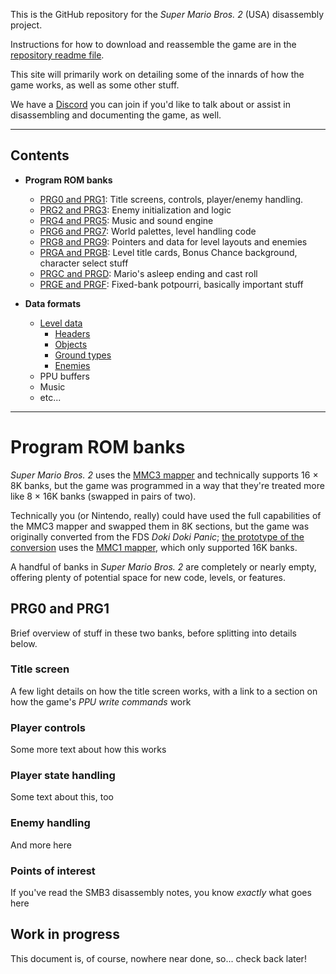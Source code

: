 This is the GitHub repository for the *Super Mario Bros. 2* (USA) disassembly
project.

Instructions for how to download and reassemble the game are in the
[repository readme file](https://github.com/Xkeeper0/smb2).

This site will primarily work on detailing some of the innards of how the game
works, as well as some other stuff.

We have a [Discord](https://discord.gg/TsWMMeV) you can join if you'd like to
talk about or assist in disassembling and documenting the game, as well.

--------------------------------------------------------------------------------

## Contents

* **Program ROM banks**
  * [PRG0 and PRG1](#prg0-and-prg1): Title screens, controls, player/enemy handling.
  * [PRG2 and PRG3](#prg2-and-prg3): Enemy initialization and logic
  * [PRG4 and PRG5](#prg4-and-prg5): Music and sound engine
  * [PRG6 and PRG7](#prg6-and-prg7): World palettes, level handling code
  * [PRG8 and PRG9](#prg8-and-prg9): Pointers and data for level layouts and enemies
  * [PRGA and PRGB](#prga-and-prgb): Level title cards, Bonus Chance background, character select stuff
  * [PRGC and PRGD](#prgc-and-prgd): Mario's asleep ending and cast roll
  * [PRGE and PRGF](#prge-and-prgf): Fixed-bank potpourri, basically important stuff


* **Data formats**
  * [Level data](formats/levels)
    * [Headers](formats/levels#header)
    * [Objects](formats/levels#objects)
    * [Ground types](formats/levels#ground-types)
    * [Enemies](formats/levels#enemy-layouts)
  * PPU buffers
  * Music
  * etc...

--------------------------------------------------------------------------------

# Program ROM banks

*Super Mario Bros. 2* uses the [MMC3 mapper](https://wiki.nesdev.com/w/index.php/MMC3)
and technically supports 16 &times; 8K banks, but the game was programmed in a
way that they're treated more like 8 &times; 16K banks (swapped in pairs of two).

Technically you (or Nintendo, really) could have used the full capabilities of
the MMC3 mapper and swapped them in 8K sections, but the game was originally
converted from the FDS *Doki Doki Panic*;
[the prototype of the conversion](https://tcrf.net/Proto:Super_Mario_Bros._2_(NES%29))
uses the [MMC1 mapper](https://wiki.nesdev.com/w/index.php/MMC1), which only
supported 16K banks.

A handful of banks in *Super Mario Bros. 2* are completely or nearly empty,
offering plenty of potential space for new code, levels, or features.


## PRG0 and PRG1

Brief overview of stuff in these two banks, before splitting into details below.


### Title screen

A few light details on how the title screen works, with a link to a section on
how the game's *PPU write commands* work


### Player controls

Some more text about how this works


### Player state handling

Some text about this, too


### Enemy handling

And more here


### Points of interest

If you've read the SMB3 disassembly notes, you know *exactly* what goes here


## Work in progress

This document is, of course, nowhere near done, so... check back later!
